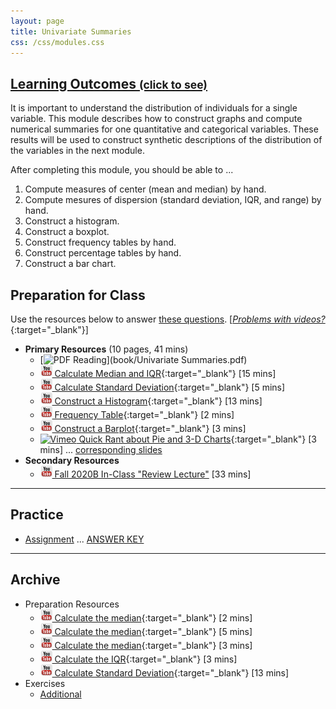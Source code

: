 ```yaml
---
layout: page
title: Univariate Summaries
css: /css/modules.css
---
```


<div class="panel-group-ILOs">
  <div class="panel panel-default">
    <div class="panel-heading">
      <h2 class="panel-title">
        <a data-toggle="collapse" href="#ILOs">Learning Outcomes <small>(click to see)</small></a>
      </h2>
    </div>
    <div id="ILOs" class="panel-collapse collapse">
      <div class="panel-body">
It is important to understand the distribution of individuals for a single variable. This module describes how to construct graphs and compute numerical summaries for one quantitative and categorical variables. These results will be used to construct synthetic descriptions of the distribution of the variables in the next module.

<p>After completing this module, you should be able to ...</p>

<ol>
  <li>Compute measures of center (mean and median) by hand.</li>
  <li>Compute mesures of dispersion (standard deviation, IQR, and range) by hand.</li>
  <li>Construct a histogram.</li>
  <li>Construct a boxplot.</li>
  <li>Construct frequency tables by hand.</li>
  <li>Construct percentage tables by hand.</li>
  <li>Construct a bar chart.</li>
</ol>
      </div>
    </div>
  </div>
</div>

## Preparation for Class

Use the resources below to answer [these questions](Prep/UnivSum). [[*Problems with videos?*](../resources/FAQs/videos){:target="_blank"}]

* **Primary Resources** (10 pages, 41 mins)
  * [![PDF](../img/pdf.png) Reading](book/Univariate Summaries.pdf)
  * [![YouTube](../img/youtube.png) Calculate Median and IQR](https://www.youtube.com/watch?v=F3WcEAW-M80){:target="_blank"} [15 mins]
  * [![YouTube](../img/youtube.png) Calculate Standard Deviation](https://www.youtube.com/watch?v=qqOyy_NjflU){:target="_blank"} [5 mins]
  * [![YouTube](../img/youtube.png) Construct a Histogram](https://www.youtube.com/watch?v=sC7gjg9g3JU){:target="_blank"} [13 mins]
  * [![YouTube](../img/youtube.png) Frequency Table](https://www.youtube.com/watch?v=LVnzV1ZXdiY){:target="_blank"} [2 mins]
  * [![YouTube](../img/youtube.png) Construct a Barplot](https://www.youtube.com/watch?v=FYFYrjMLG7E){:target="_blank"} [3 mins]
  * [![Vimeo](../img/dhovid.png) Quick Rant about Pie and 3-D Charts](https://vimeo.com/user45324800/ueda-badplotrant){:target="_blank"} [3 mins] ...  [corresponding slides](PPT/UEDACat_PPT2.pptx)
* **Secondary Resources**
  * [![YouTube](../img/youtube.png) Fall 2020B In-Class "Review Lecture"](https://youtu.be/ujKhomKdwGg) [33 mins]

----

## Practice

* [Assignment](CE/UnivSum_CE1) ... [ANSWER KEY](CE/KEY_UnivSum_CE)

----

## Archive

* Preparation Resources
  * [![YouTube](../img/youtube.png) Calculate the median](https://www.youtube.com/watch?v=0SYsi38XucI){:target="_blank"} [2 mins]
  * [![YouTube](../img/youtube.png) Calculate the median](https://www.youtube.com/watch?v=hTYTaOaQUcw){:target="_blank"} [5 mins]
  * [![YouTube](../img/youtube.png) Calculate the median](https://www.youtube.com/watch?v=9a8M_KfclBE){:target="_blank"} [3 mins]
  * [![YouTube](../img/youtube.png) Calculate the IQR](https://www.youtube.com/watch?v=0TulXwT_3ck){:target="_blank"} [3 mins]
  * [![YouTube](../img/youtube.png) Calculate Standard Deviation](https://www.youtube.com/watch?v=atS4wX8I9H0){:target="_blank"} [13 mins]
* Exercises
  * [Additional](CE/UnivSum_CE2)
